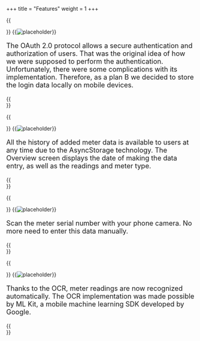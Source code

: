 +++
title = "Features"
weight = 1
+++

{{<section title="Secure Login" >}}
{{<image src="Component 1.png" alt="placeholder">}}

<p style="font-size:18px;">
The OAuth 2.0 protocol allows a secure authentication and authorization of users. That was the original idea of how we were supposed to perform the authentication. Unfortunately, there were some complications with its implementation. Therefore, as a plan B we decided to store the login data locally on mobile devices.
</p>
{{</section>}}

{{<section title="Display History" >}}
{{<image src="Component 2.png" alt="placeholder">}}

<p style="font-size:18px;">
All the history of added meter data is available to users at any time due to the AsyncStorage technology. The Overview screen displays the date of making the data entry, as well as the readings and meter type.
</p>
{{</section>}}

{{<section title="Barcode Scanner for Serial Number" >}}
{{<image src="Component 3.png" alt="placeholder" >}}

<p style="font-size:18px;">
Scan the meter serial number with your phone camera. No more need to enter this data manually.
</p>
{{</section>}}

{{<section title="OCR Technology" >}}
{{<image src="Component 4.png" alt="placeholder" >}}

<p style="font-size:18px;">
Thanks to the OCR, meter readings are now recognized automatically. The OCR implementation was made possible by ML Kit, a mobile machine learning SDK developed by Google.
</p>
{{</section>}}
